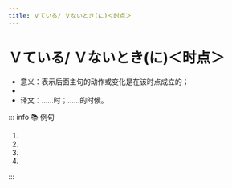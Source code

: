 ```yaml
---
title: Ｖている/ Ｖないとき(に)＜时点＞
---
```


# Ｖている/ Ｖないとき(に)＜时点＞

- 意义：表示后面主句的动作或变化是在该时点成立的；
- <grammer-content sentence="接续：**(Ｖて + いる/ Ｖない)** + とき(に)；" />
- 译文：......时；......的时候。

::: info :books: 例句

1. <grammer-content sentence="[人/ひと]が[下/した]を**[歩/ある]いているときに**、[窓/まど]からごみを[捨/す]ててはいけません。" trans="有人在窗下走的时候，不要往窗外丢垃圾。" />
2. <grammer-content sentence="[昨日/きのう]、[部屋/へや]で[小説/しょうせつ]を**[読/よ]んでいるときに**、[停電/ていでん]した。" trans="昨晚，我在屋子里看小说的时候停电了。" />
3. <grammer-content sentence="[説明/せつめい]が**わからないときに**、[質問/しつもん]してください。" trans="对说明有不明白的时候，请提问。" />
4. <grammer-content sentence="[母/はは]が**いないとき**、[自分/じぶん]で[料理/りょうり]を[作/つく]る。" trans="我妈不在的时候，我自己做饭。" />

:::
